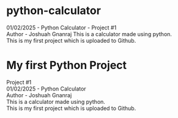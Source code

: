 # python-calculator <br>
01/02/2025 - Python Calculator - Project #1<br>
Author - Joshuah Gnanraj 
This is a calculator made using python. <br> This is my first project which is uploaded to Github. 
# My first Python Project <br>
Project #1 <br>
01/02/2025 - Python Calculator <br>
Author - Joshuah Gnanraj <br>
This is a calculator made using python. <br> This is my first project which is uploaded to Github.
